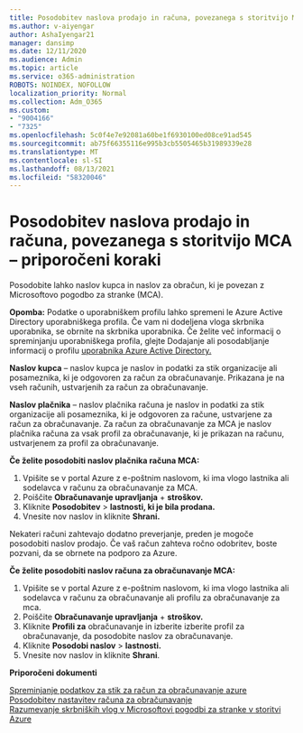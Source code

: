 ```yaml
---
title: Posodobitev naslova prodajo in računa, povezanega s storitvijo MCA – priporočeni koraki
ms.author: v-aiyengar
author: AshaIyengar21
manager: dansimp
ms.date: 12/11/2020
ms.audience: Admin
ms.topic: article
ms.service: o365-administration
ROBOTS: NOINDEX, NOFOLLOW
localization_priority: Normal
ms.collection: Adm_O365
ms.custom:
- "9004166"
- "7325"
ms.openlocfilehash: 5c0f4e7e92081a60be1f6930100ed08ce91ad545
ms.sourcegitcommit: ab75f66355116e995b3cb5505465b31989339e28
ms.translationtype: MT
ms.contentlocale: sl-SI
ms.lasthandoff: 08/13/2021
ms.locfileid: "58320046"
---
```

# <a name="update-sold-to-and-bill-to-address-associated-to-your-mca---recommended-steps"></a>Posodobitev naslova prodajo in računa, povezanega s storitvijo MCA – priporočeni koraki

Posodobite lahko naslov kupca in naslov za obračun, ki je povezan z Microsoftovo pogodbo za stranke (MCA). 

**Opomba:** Podatke o uporabniškem profilu lahko spremeni le Azure Active Directory uporabniškega profila. Če vam ni dodeljena vloga skrbnika uporabnika, se obrnite na skrbnika uporabnika. Če želite več informacij o spreminjanju uporabniškega profila, glejte Dodajanje ali posodabljanje informacij o profilu [uporabnika Azure Active Directory.](https://docs.microsoft.com/azure/active-directory/fundamentals/active-directory-users-profile-azure-portal)

**Naslov kupca** – naslov kupca je naslov in podatki za stik organizacije ali posameznika, ki je odgovoren za račun za obračunavanje. Prikazana je na vseh računih, ustvarjenih za račun za obračunavanje.

**Naslov plačnika** – naslov plačnika računa je naslov in podatki za stik organizacije ali posameznika, ki je odgovoren za račune, ustvarjene za račun za obračunavanje. Za račun za obračunavanje za MCA je naslov plačnika računa za vsak profil za obračunavanje, ki je prikazan na računu, ustvarjenem za profil za obračunavanje.

**Če želite posodobiti naslov plačnika računa MCA:**

1. Vpišite se v portal Azure z e-poštnim naslovom, ki ima vlogo lastnika ali sodelavca v računu za obračunavanje za MCA.
1. Poiščite **Obračunavanje upravljanja**  +  **stroškov.**
1. Kliknite **Posodobitev**  >  **lastnosti, ki je bila prodana.**
1. Vnesite nov naslov in kliknite **Shrani.**

Nekateri računi zahtevajo dodatno preverjanje, preden je mogoče posodobiti naslov prodajo. Če vaš račun zahteva ročno odobritev, boste pozvani, da se obrnete na podporo za Azure.

**Če želite posodobiti naslov računa za obračunavanje MCA:** 

1. Vpišite se v portal Azure z e-poštnim naslovom, ki ima vlogo lastnika ali sodelavca v računu za obračunavanje ali profilu za obračunavanje za mca.
1. Poiščite **Obračunavanje upravljanja**  +  **stroškov.**
1. Kliknite **Profili za** obračunavanje in izberite izberite profil za obračunavanje, da posodobite naslov za obračunavanje.
1. Kliknite **Posodobi naslov**  >  **lastnosti.**
1. Vnesite nov naslov in kliknite **Shrani**.

**Priporočeni dokumenti**

[Spreminjanje podatkov za stik za račun za obračunavanje azure](https://docs.microsoft.com/azure/cost-management-billing/manage/change-azure-account-profile)   
[Posodobitev nastavitev računa za obračunavanje](https://docs.microsoft.com/microsoft-store/update-microsoft-store-for-business-account-settings)  
[Razumevanje skrbniških vlog v Microsoftovi pogodbi za stranke v storitvi Azure](https://docs.microsoft.com/azure/cost-management-billing/manage/understand-mca-roles)